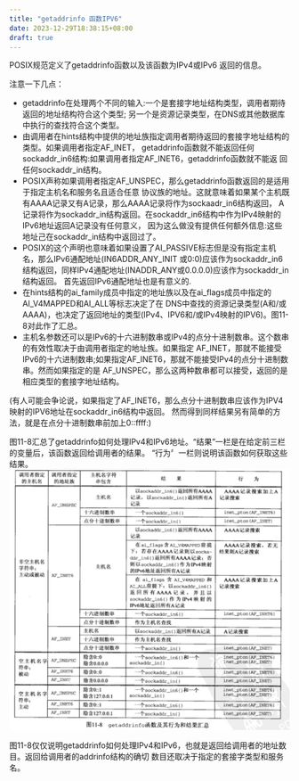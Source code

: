 ```yaml
---
title: "getaddrinfo 函数IPV6"
date: 2023-12-29T18:38:15+08:00
draft: true
---
```


POSIX规范定义了getaddrinfo函数以及该函数为IPv4或IPv6 返回的信息。

注意一下几点：
- getaddrinfo在处理两个不同的输入:一个是套接字地址结构类型，调用者期待返回的地址结构符合这个类型;
另一个是资源记录类型，在DNS或其他数据库中执行的查找符合这个类型。
- 由调用者在hints结构中提供的地址族指定调用者期待返回的套接字地址结构的类型。如果调用者指定AF_INET，
getaddrinfo函数就不能返回任何sockaddr_in6结构:如果调用者指定AF_INET6，getaddrinfo函数就不能返
回任何sockaddr_in结构。
- POSIX声称如果调用者指定AF_UNSPEC，那么getaddrinfo函数返回的是适用于指定主机名和服务名且适合任意
协议族的地址。这就意味着如果某个主机既有AAAA记录又有A记录，那么AAAA记录将作为sockaadr_in6结构返回，
A记录将作为sockaddr_in结构返回。在sockaddr_in6结构中作为IPv4映射的IPv6地址返回A记录没有任何意义，
因为这么做没有提供任何额外信息:这些地址己在sockaddr_in结构中返回过了。
- POSIX的这个声明也意味着如果设置了AI_PASSIVE标志但是没有指定主机名，那么IPv6通配地址(IN6ADDR_ANY_INIT
或0:0)应该作为sockaddr_in6结构返回，同样IPv4通配地址(INADDR_ANY或0.0.0.0)应该作为sockaddr_in结构返回。
首先返回IPv6通配地址也是有意义的.
- 在hints结构的ai_family成员中指定的地址族以及在ai_flags成员中指定的AI_V4MAPPED和AI_ALL等标志决定了在
DNS中查找的资源记录类型(A和/或AAAA)，也决定了返回地址的类型(IPv4、IPV6和/或IPv4映射的IPV6)。图11-8对此作了汇总。
- 主机名参数还可以是IPv6的十六进制数串或IPv4的点分十进制数串。这个数串的有效性取决于由调用者指定的地址族。如果指定
AF_INET，那就不能接受IPv6的十六进制数串;如果指定AF_INET6，那就不能接受IPv4的点分十进制数串。然而如果指定的是
AF_UNSPEC，那么这两种数串都可以接受，返回的是相应类型的套接字地址结构。

(有人可能会争论说，如果指定了AF_INET6，那么点分十进制数串应该作为IPV4映射的IPV6地址在sockaddr_in6结构中返回。
然而得到同样结果另有简单的方法，就是在点分十进制数串前加上0::ffff:)

图11-8汇总了getaddrinfo如何处理IPv4和IPv6地址。“结果”一栏是在给定前三栏的变量后，该函数返回给调用者的结果。
“行为〞一栏则说明该函数如何获取这些结果。
![](https://raw.githubusercontent.com/lsill/gitLink/main/document/photo/note/unix/11_8.jpg)

图11-8仅仅说明getaddrinfo如何处理IPv4和IPv6，也就是返回给调用者的地址数目。返回给调用者的addrinfo结构的确切
数目还取决于指定的套接字类型和服务名。







